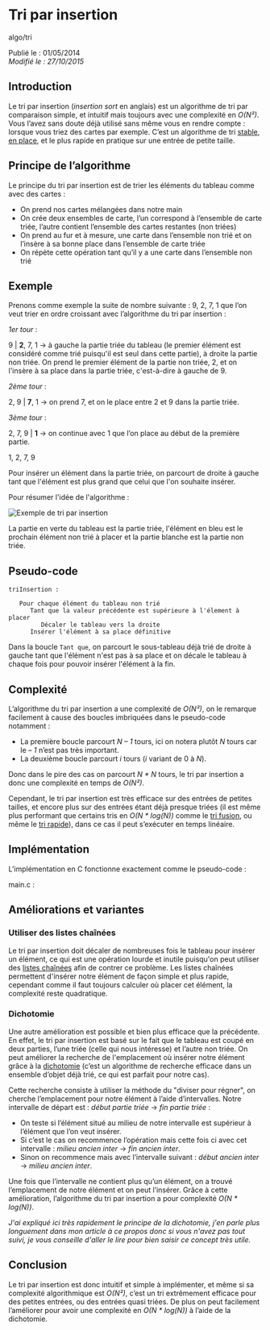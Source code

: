 Tri par insertion
=================
algo/tri

Publié le : 01/05/2014  
*Modifié le : 27/10/2015*

## Introduction

Le tri par insertion (*insertion sort* en anglais) est un algorithme de tri par comparaison simple, et intuitif mais toujours avec une complexité en *O(N²)*. Vous l’avez sans doute déjà utilisé sans même vous en rendre compte : lorsque vous triez des cartes par exemple. C’est un algorithme de tri [stable](https://en.wikipedia.org/wiki/Sorting_algorithm#Stability), [en place](https://en.wikipedia.org/wiki/In-place_algorithm), et le plus rapide en pratique sur une entrée de petite taille.

## Principe de l’algorithme

Le principe du tri par insertion est de trier les éléments du tableau comme avec des cartes :

- On prend nos cartes mélangées dans notre main
- On crée deux ensembles de carte, l’un correspond à l’ensemble de carte triée, l’autre contient l’ensemble des cartes restantes (non triées)
- On prend au fur et à mesure, une carte dans l’ensemble non trié et on l’insère à sa bonne place dans l’ensemble de carte triée
- On répète cette opération tant qu’il y a une carte dans l’ensemble non trié

## Exemple

Prenons comme exemple la suite de nombre suivante : 9, 2, 7, 1 que l’on veut trier en ordre croissant avec l’algorithme du tri par insertion :

*1er tour* :

9 | **2**, 7, 1 -> à gauche la partie triée du tableau (le premier élément est considéré comme trié puisqu'il est seul dans cette partie), à droite la partie non triée. On prend le premier élément de la partie non triée, 2, et on l'insère à sa place dans la partie triée, c'est-à-dire à gauche de 9.

*2ème tour* :

2, 9 | **7**, 1 -> on prend 7, et on le place entre 2 et 9 dans la partie triée.

*3ème tour* :

2, 7, 9 | **1** -> on continue avec 1 que l’on place au début de la première partie.

1, 2, 7, 9

Pour insérer un élément dans la partie triée, on parcourt de droite à gauche tant que l'élément est plus grand que celui que l'on souhaite insérer.

Pour résumer l'idée de l'algorithme :

![Exemple de tri par insertion](/static/img/algo/tri/tri_insertion/exemple_tri.png)

La partie en verte du tableau est la partie triée, l'élément en bleu est le prochain élément non trié à placer et la partie blanche est la partie non triée.

## Pseudo-code

```nohighlight
triInsertion :
   
   Pour chaque élément du tableau non trié
      Tant que la valeur précédente est supérieure à l'élement à placer
         Décaler le tableau vers la droite
      Insérer l'élément à sa place définitive
```

Dans la boucle `Tant que`, on parcourt le sous-tableau déjà trié de droite à gauche tant que l'élément n'est pas à sa place et on décale le tableau à chaque fois pour pouvoir insérer l'élément à la fin.

## Complexité

L’algorithme du tri par insertion a une complexité de *O(N²)*, on le remarque facilement à cause des boucles imbriquées dans le pseudo-code notamment :

- La première boucle parcourt *N – 1* tours, ici on notera plutôt *N* tours car le *– 1* n’est pas très important.
- La deuxième boucle parcourt *i* tours (*i* variant de 0 à *N*).

Donc dans le pire des cas on parcourt *N \* N* tours, le tri par insertion a donc une complexité en temps de *O(N²)*.

Cependant, le tri par insertion est très efficace sur des entrées de petites tailles, et encore plus sur des entrées étant déjà presque triées (il est même plus performant que certains tris en *O(N \* log(N))* comme le [tri fusion](http://napnac.ga/algo/tri/tri_fusion.html), ou même le [tri rapide](http://napnac.ga/algo/tri/tri_rapide.html)), dans ce cas il peut s’exécuter en temps linéaire.

## Implémentation

L’implémentation en C fonctionne exactement comme le pseudo-code :

main.c : 

## Améliorations et variantes

### Utiliser des listes chaînées

Le tri par insertion doit décaler de nombreuses fois le tableau pour insérer un élément, ce qui est une opération lourde et inutile puisqu'on peut utiliser des [listes chaînées](http://napnac.ga/algo/structure/liste_chainee.html) afin de contrer ce problème. Les listes chaînées permettent d'insérer notre élément de façon simple et plus rapide, cependant comme il faut toujours calculer où placer cet élément, la complexité reste quadratique.

### Dichotomie

Une autre amélioration est possible et bien plus efficace que la précédente. En effet, le tri par insertion est basé sur le fait que le tableau est coupé en deux parties, l’une triée (celle qui nous intéresse) et l’autre non triée. On peut améliorer la recherche de l'emplacement où insérer notre élément grâce à la [dichotomie](http://napnac.ga/algo/recherche/dichotomie.html) (c’est un algorithme de recherche efficace dans un ensemble d’objet déjà trié, ce qui est parfait pour notre cas).

Cette recherche consiste à utiliser la méthode du "diviser pour régner", on cherche l’emplacement pour notre élément à l’aide d’intervalles. Notre intervalle de départ est : *début partie triée* ->  *fin partie triée* :

- On teste si l’élément situé au milieu de notre intervalle est supérieur à l’élément que l’on veut insérer.
- Si c’est le cas on recommence l’opération mais cette fois ci avec cet intervalle : *milieu ancien inter* -> *fin ancien inter*.
- Sinon on recommence mais avec l’intervalle suivant : *début ancien inter* -> *milieu ancien inter*.

Une fois que l’intervalle ne contient plus qu’un élément, on a trouvé l’emplacement de notre élément et on peut l’insérer. Grâce à cette amélioration, l’algorithme du tri par insertion a pour complexité *O(N \* log(N))*.

*J'ai expliqué ici très rapidement le principe de la dichotomie, j'en parle plus longuement dans mon article à ce propos donc si vous n'avez pas tout suivi, je vous conseille d'aller le lire pour bien saisir ce concept très utile.*

## Conclusion

Le tri par insertion est donc intuitif et simple à implémenter, et même si sa complexité algorithmique est *O(N²)*, c’est un tri extrêmement efficace pour des petites entrées, ou des entrées quasi triées. De plus on peut facilement l’améliorer pour avoir une complexité en *O(N \* log(N))* à l’aide de la dichotomie.
